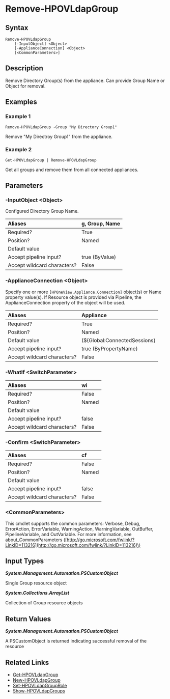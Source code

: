 ﻿---
description: Remove Directory Group.
---

# Remove-HPOVLdapGroup

## Syntax

```text
Remove-HPOVLdapGroup
    [-InputObject] <Object>
    [-ApplianceConnection] <Object>
    [<CommonParameters>]
```

## Description

Remove Directory Group(s) from the appliance. Can provide Group Name or Object for removal.

## Examples

###  Example 1 

```text
Remove-HPOVLdapGroup -Group "My Directory Group1"
```

Remove "My Directroy Group1" from the appliance.

###  Example 2 

```text
Get-HPOVLdapGroup | Remove-HPOVLdapGroup
```

Get all groups and remove them from all connected appliances.

## Parameters

### -InputObject &lt;Object&gt;

Configured Directory Group Name.

| Aliases | g, Group, Name |
| :--- | :--- |
| Required? | True |
| Position? | Named |
| Default value |  |
| Accept pipeline input? | true (ByValue) |
| Accept wildcard characters? | False |

### -ApplianceConnection &lt;Object&gt;

Specify one or more `[HPOneView.Appliance.Connection]` object(s) or Name property value(s). If Resource object is provided via Pipeline, the ApplianceConnection property of the object will be used.

| Aliases | Appliance |
| :--- | :--- |
| Required? | True |
| Position? | Named |
| Default value | (${Global:ConnectedSessions} | ? Default) |
| Accept pipeline input? | true (ByPropertyName) |
| Accept wildcard characters? | False |

### -WhatIf &lt;SwitchParameter&gt;



| Aliases | wi |
| :--- | :--- |
| Required? | False |
| Position? | Named |
| Default value |  |
| Accept pipeline input? | false |
| Accept wildcard characters? | False |

### -Confirm &lt;SwitchParameter&gt;



| Aliases | cf |
| :--- | :--- |
| Required? | False |
| Position? | Named |
| Default value |  |
| Accept pipeline input? | false |
| Accept wildcard characters? | False |

### &lt;CommonParameters&gt;

This cmdlet supports the common parameters: Verbose, Debug, ErrorAction, ErrorVariable, WarningAction, WarningVariable, OutBuffer, PipelineVariable, and OutVariable. For more information, see about\_CommonParameters \([http://go.microsoft.com/fwlink/?LinkID=113216](http://go.microsoft.com/fwlink/?LinkID=113216)\)

## Input Types

_**System.Management.Automation.PSCustomObject**_

Single Group resource object

_**System.Collections.ArrayList**_

Collection of Group resource objects

## Return Values

_**System.Management.Automation.PSCustomObject**_

A PSCustomObject is returned indicating successful removal of the resource

## Related Links

* [Get-HPOVLdapGroup](get-hpovldapgroup.md)
* [New-HPOVLdapGroup](new-hpovldapgroup.md)
* [Set-HPOVLdapGroupRole](set-hpovldapgrouprole.md)
* [Show-HPOVLdapGroups](show-hpovldapgroups.md)

